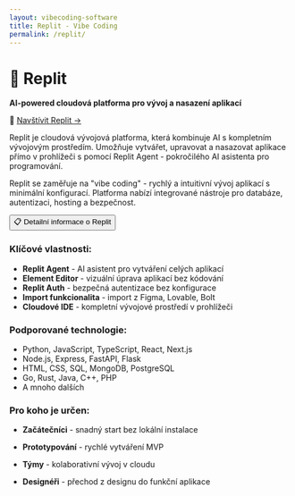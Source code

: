 ```yaml
---
layout: vibecoding-software
title: Replit - Vibe Coding
permalink: /replit/
---
```



# 🚀 Replit

**AI-powered cloudová platforma pro vývoj a nasazení aplikací**

🔗 [Navštívit Replit →](https://replit.com/refer/zandl)

Replit je cloudová vývojová platforma, která kombinuje AI s kompletním vývojovým prostředím. Umožňuje vytvářet, upravovat a nasazovat aplikace přímo v prohlížeči s pomocí Replit Agent - pokročilého AI asistenta pro programování.

Replit se zaměřuje na "vibe coding" - rychlý a intuitivní vývoj aplikací s minimální konfigurací. Platforma nabízí integrované nástroje pro databáze, autentizaci, hosting a bezpečnost.

<div class="vibecoding-details">
  <button class="vibecoding-toggle collapsed" onclick="toggleDetails(this)">
    📋 Detailní informace o Replit
  </button>
  <div class="vibecoding-content" markdown="1">

### Klíčové vlastnosti:
- **Replit Agent** - AI asistent pro vytváření celých aplikací
- **Element Editor** - vizuální úprava aplikací bez kódování
- **Replit Auth** - bezpečná autentizace bez konfigurace
- **Import funkcionalita** - import z Figma, Lovable, Bolt
- **Cloudové IDE** - kompletní vývojové prostředí v prohlížeči

### Podporované technologie:
- Python, JavaScript, TypeScript, React, Next.js
- Node.js, Express, FastAPI, Flask
- HTML, CSS, SQL, MongoDB, PostgreSQL
- Go, Rust, Java, C++, PHP
- A mnoho dalších

### Pro koho je určen:
- **Začátečníci** - snadný start bez lokální instalace
- **Prototypování** - rychlé vytváření MVP
- **Týmy** - kolaborativní vývoj v cloudu
- **Designéři** - přechod z designu do funkční aplikace

  </div>
</div>

